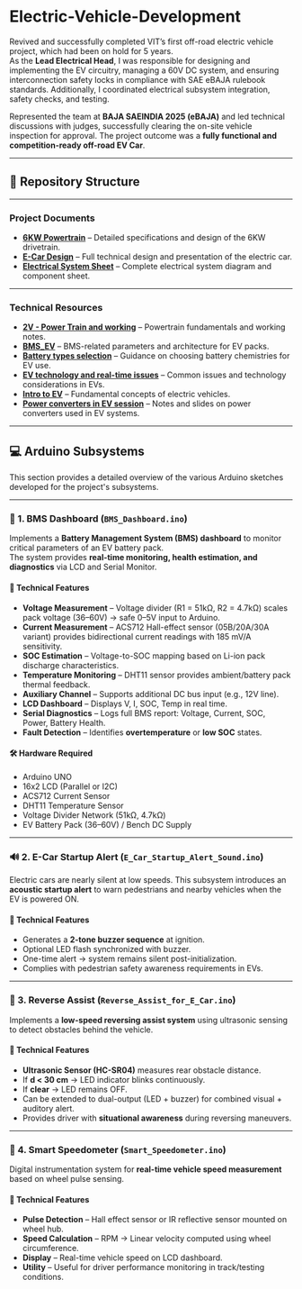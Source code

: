 # Electric-Vehicle-Development

Revived and successfully completed VIT’s first off-road electric vehicle project, which had been on hold for 5 years.  
As the **Lead Electrical Head**, I was responsible for designing and implementing the EV circuitry, managing a 60V DC system, and ensuring interconnection safety locks in compliance with SAE eBAJA rulebook standards. Additionally, I coordinated electrical subsystem integration, safety checks, and testing.  

Represented the team at **BAJA SAEINDIA 2025 (eBAJA)** and led technical discussions with judges, successfully clearing the on-site vehicle inspection for approval. The project outcome was a **fully functional and competition-ready off-road EV Car**.

---

## 📂 Repository Structure

---

### Project Documents

- **[6KW Powertrain](Project_Documents/6KW_POWERTRAIN.pdf)** – Detailed specifications and design of the 6KW drivetrain.  
- **[E-Car Design](Project_Documents/DESIGN_ECAR.pdf)** – Full technical design and presentation of the electric car.  
- **[Electrical System Sheet](Project_Documents/Electrical_System_Sheet.pdf)** – Complete electrical system diagram and component sheet.  

---

### Technical Resources

- **[2V - Power Train and working](Technical_Resource/2V%20-%20Power%20Train%20and%20working.pdf)** – Powertrain fundamentals and working notes.  
- **[BMS_EV](Technical_Resource/BMS_EV.pdf)** – BMS-related parameters and architecture for EV packs.  
- **[Battery types selection](Technical_Resource/Battery_types_selection.pdf)** – Guidance on choosing battery chemistries for EV use.  
- **[EV technology and real-time issues](Technical_Resource/EV%20technology%20and%20real-time%20issues.pdf)** – Common issues and technology considerations in EVs.  
- **[Intro to EV](Technical_Resource/Intro_to_EV.pdf)** – Fundamental concepts of electric vehicles.  
- **[Power converters in EV session](Technical_Resource/power%20converters%20in%20EV%20session.pdf)** – Notes and slides on power converters used in EV systems.
  
---

## 💻 Arduino Subsystems

This section provides a detailed overview of the various Arduino sketches developed for the project's subsystems.

---

### 🔋 1. BMS Dashboard (`BMS_Dashboard.ino`)

Implements a **Battery Management System (BMS) dashboard** to monitor critical parameters of an EV battery pack.  
The system provides **real-time monitoring, health estimation, and diagnostics** via LCD and Serial Monitor.  

#### 📌 Technical Features
- **Voltage Measurement** – Voltage divider (R1 = 51kΩ, R2 = 4.7kΩ) scales pack voltage (36–60V) → safe 0–5V input to Arduino.  
- **Current Measurement** – ACS712 Hall-effect sensor (05B/20A/30A variant) provides bidirectional current readings with 185 mV/A sensitivity.  
- **SOC Estimation** – Voltage-to-SOC mapping based on Li-ion pack discharge characteristics.  
- **Temperature Monitoring** – DHT11 sensor provides ambient/battery pack thermal feedback.  
- **Auxiliary Channel** – Supports additional DC bus input (e.g., 12V line).  
- **LCD Dashboard** – Displays V, I, SOC, Temp in real time.  
- **Serial Diagnostics** – Logs full BMS report: Voltage, Current, SOC, Power, Battery Health.  
- **Fault Detection** – Identifies **overtemperature** or **low SOC** states.  

#### 🛠️ Hardware Required
- Arduino UNO 
- 16x2 LCD (Parallel or I2C)  
- ACS712 Current Sensor  
- DHT11 Temperature Sensor  
- Voltage Divider Network (51kΩ, 4.7kΩ)  
- EV Battery Pack (36–60V) / Bench DC Supply  

---

### 🔊 2. E-Car Startup Alert (`E_Car_Startup_Alert_Sound.ino`)

Electric cars are nearly silent at low speeds. This subsystem introduces an **acoustic startup alert** to warn pedestrians and nearby vehicles when the EV is powered ON.  

#### 📌 Technical Features
- Generates a **2-tone buzzer sequence** at ignition.  
- Optional LED flash synchronized with buzzer.  
- One-time alert → system remains silent post-initialization.  
- Complies with pedestrian safety awareness requirements in EVs.  

---

### 🔄 3. Reverse Assist (`Reverse_Assist_for_E_Car.ino`)

Implements a **low-speed reversing assist system** using ultrasonic sensing to detect obstacles behind the vehicle.  

#### 📌 Technical Features
- **Ultrasonic Sensor (HC-SR04)** measures rear obstacle distance.  
- If **d < 30 cm** → LED indicator blinks continuously.  
- If **clear** → LED remains OFF.  
- Can be extended to dual-output (LED + buzzer) for combined visual + auditory alert.  
- Provides driver with **situational awareness** during reversing maneuvers.  

---

### 📡 4. Smart Speedometer (`Smart_Speedometer.ino`)

Digital instrumentation system for **real-time vehicle speed measurement** based on wheel pulse sensing.  

#### 📌 Technical Features
- **Pulse Detection** – Hall effect sensor or IR reflective sensor mounted on wheel hub.  
- **Speed Calculation** – RPM → Linear velocity computed using wheel circumference.  
- **Display** – Real-time vehicle speed on LCD dashboard.  
- **Utility** – Useful for driver performance monitoring in track/testing conditions.
